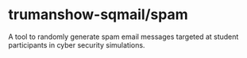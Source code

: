 # trumanshow-sqmail/spam
A tool to randomly generate spam email messages targeted at student participants in cyber security simulations. 
